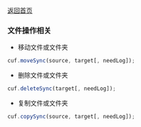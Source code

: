 [返回首页](https://github.com/yelloxing/cuf/blob/master/README.md)

### 文件操作相关

- 移动文件或文件夹

```js
cuf.moveSync(source, target[, needLog]);
```

- 删除文件或文件夹

```js
cuf.deleteSync(target[, needLog]);
```

- 复制文件或文件夹

```js
cuf.copySync(source, target[, needLog]);
```
